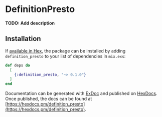 # DefinitionPresto

**TODO: Add description**

## Installation

If [available in Hex](https://hex.pm/docs/publish), the package can be installed
by adding `definition_presto` to your list of dependencies in `mix.exs`:

```elixir
def deps do
  [
    {:definition_presto, "~> 0.1.0"}
  ]
end
```

Documentation can be generated with [ExDoc](https://github.com/elixir-lang/ex_doc)
and published on [HexDocs](https://hexdocs.pm). Once published, the docs can
be found at [https://hexdocs.pm/definition_presto](https://hexdocs.pm/definition_presto).

